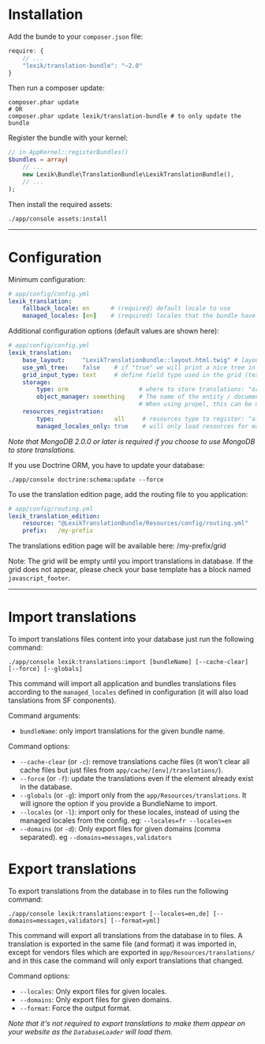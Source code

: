 Installation
============

Add the bunde to your `composer.json` file:

```javascript
require: {
    // ...
    "lexik/translation-bundle": "~2.0"
}
```

Then run a composer update:

```shell
composer.phar update
# OR
composer.phar update lexik/translation-bundle # to only update the bundle
```

Register the bundle with your kernel:

```php
// in AppKernel::registerBundles()
$bundles = array(
    // ...
    new Lexik\Bundle\TranslationBundle\LexikTranslationBundle(),
    // ...
);
```

Then install the required assets:

    ./app/console assets:install

___________________

Configuration
=============

Minimum configuration:

```yml
# app/config/config.yml
lexik_translation:
    fallback_locale: en      # (required) default locale to use
    managed_locales: [en]    # (required) locales that the bundle have to manage
```

Additional configuration options (default values are shown here):

```yml
# app/config/config.yml
lexik_translation:
    base_layout:     "LexikTranslationBundle::layout.html.twig" # layout used with the translation edition template
    use_yml_tree:    false    # if "true" we will print a nice tree in the yml source files. It is a little slower.
    grid_input_type: text     # define field type used in the grid (text|textarea)
    storage:
        type: orm                    # where to store translations: "orm", "mongodb" or "propel"
        object_manager: something    # The name of the entity / document manager which uses different connection (see: http://symfony.com/doc/current/cookbook/doctrine/multiple_entity_managers.html)
                                     # When using propel, this can be used to specify the propel connection name
    resources_registration:
        type:                 all     # resources type to register: "all", "files" or "database"
        managed_locales_only: true    # will only load resources for managed locales
```

*Note that MongoDB 2.0.0 or later is required if you choose to use MongoDB to store translations.*

If you use Doctrine ORM, you have to update your database:

    ./app/console doctrine:schema:update --force

To use the translation edition page, add the routing file to you application:

```yml
# app/config/routing.yml
lexik_translation_edition:
    resource: "@LexikTranslationBundle/Resources/config/routing.yml"
    prefix:   /my-prefix
```

The translations edition page will be available here: /my-prefix/grid

Note: The grid will be empty until you import translations in database.
If the grid does not appear, please check your base template has a block named `javascript_footer`.

___________________

Import translations
===================

To import translations files content into your database just run the following command:

    ./app/console lexik:translations:import [bundleName] [--cache-clear] [--force] [--globals]

This command will import all application and bundles translations files according to the `managed_locales` defined in configuration (it will also load tanslations from SF conponents).

Command arguments:
* `bundleName`: only import translations for the given bundle name.

Command options:
* `--cache-clear` (or `-c`): remove translations cache files (it won't clear all cache files but just files from `app/cache/[env]/translations/`).
* `--force` (or `-f`): update the translations even if the element already exist in the database.
* `--globals` (or `-g`): import only from the `app/Resources/translations`. It will ignore the option if you provide a BundleName to import.
* `--locales` (or `-l`): import only for these locales, instead of using the managed locales from the config. eg: `--locales=fr --locales=en`
* `--domains` (or `-d`): Only export files for given domains (comma separated). eg `--domains=messages,validators`

Export translations
===================

To export translations from the database in to files run the following command:

    ./app/console lexik:translations:export [--locales=en,de] [--domains=messages,validators] [--format=yml]

This command will export all translations from the database in to files. A translation is exported in the same file (and format) it was imported in,
except for vendors files which are exported in `app/Resources/translations/` and in this case the command will only export translations that changed.

Command options:
* `--locales`: Only export files for given locales.
* `--domains`: Only export files for given domains.
* `--format`: Force the output format.

*Note that it's not required to export translations to make them appear on your website as the `DatabaseLoader` will load them.*
